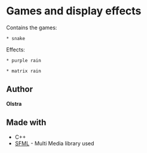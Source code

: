 # Games and display effects

Contains the games:
```
* snake
```

Effects:
```
* purple rain
```
```
* matrix rain
```

## Author
**Olstra**

## Made with 
* C++
* [SFML](https://www.sfml-dev.org/faq.php#grl-whatis) - Multi Media library used
